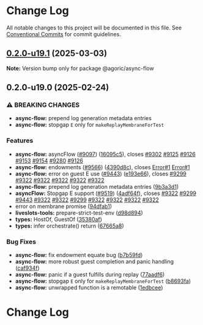 # Change Log

All notable changes to this project will be documented in this file.
See [Conventional Commits](https://conventionalcommits.org) for commit guidelines.

## [0.2.0-u19.1](https://github.com/Agoric/agoric-sdk/compare/@agoric/async-flow@0.2.0-u19.0...@agoric/async-flow@0.2.0-u19.1) (2025-03-03)

**Note:** Version bump only for package @agoric/async-flow





## 0.2.0-u19.0 (2025-02-24)


### ⚠ BREAKING CHANGES

* **async-flow:** prepend log generation metadata entries
* **async-flow:** stopgap `E` only for `makeReplayMembraneForTest`

### Features

* **async-flow:** asyncFlow ([#9097](https://github.com/Agoric/agoric-sdk/issues/9097)) ([16095c5](https://github.com/Agoric/agoric-sdk/commit/16095c5076043133aff0f25721131be2ca1ef5af)), closes [#9302](https://github.com/Agoric/agoric-sdk/issues/9302) [#9125](https://github.com/Agoric/agoric-sdk/issues/9125) [#9126](https://github.com/Agoric/agoric-sdk/issues/9126) [#9153](https://github.com/Agoric/agoric-sdk/issues/9153) [#9154](https://github.com/Agoric/agoric-sdk/issues/9154) [#9280](https://github.com/Agoric/agoric-sdk/issues/9280) [#9126](https://github.com/Agoric/agoric-sdk/issues/9126)
* **async-flow:** endowments ([#9566](https://github.com/Agoric/agoric-sdk/issues/9566)) ([4390d8c](https://github.com/Agoric/agoric-sdk/commit/4390d8c21fd8ac80a9c83f55d38c52e3f98faa1e)), closes [Error#1](https://github.com/Agoric/Error/issues/1) [Error#1](https://github.com/Agoric/Error/issues/1)
* **async-flow:** error on guest E use ([#9443](https://github.com/Agoric/agoric-sdk/issues/9443)) ([e193e66](https://github.com/Agoric/agoric-sdk/commit/e193e66fc578b1c00eda5f5ab6599f1cfbdc542f)), closes [#9299](https://github.com/Agoric/agoric-sdk/issues/9299) [#9322](https://github.com/Agoric/agoric-sdk/issues/9322) [#9322](https://github.com/Agoric/agoric-sdk/issues/9322) [#9322](https://github.com/Agoric/agoric-sdk/issues/9322) [#9322](https://github.com/Agoric/agoric-sdk/issues/9322) [#9322](https://github.com/Agoric/agoric-sdk/issues/9322)
* **async-flow:** prepend log generation metadata entries ([9b3a3d1](https://github.com/Agoric/agoric-sdk/commit/9b3a3d198b37e99ea5f241ecba038af4ffb1108e))
* **asyncFlow:** Stopgap E support ([#9519](https://github.com/Agoric/agoric-sdk/issues/9519)) ([4adf64f](https://github.com/Agoric/agoric-sdk/commit/4adf64fd53a1a3c68ca52728710830201c9a4418)), closes [#9322](https://github.com/Agoric/agoric-sdk/issues/9322) [#9299](https://github.com/Agoric/agoric-sdk/issues/9299) [#9443](https://github.com/Agoric/agoric-sdk/issues/9443) [#9322](https://github.com/Agoric/agoric-sdk/issues/9322) [#9322](https://github.com/Agoric/agoric-sdk/issues/9322) [#9299](https://github.com/Agoric/agoric-sdk/issues/9299) [#9322](https://github.com/Agoric/agoric-sdk/issues/9322) [#9322](https://github.com/Agoric/agoric-sdk/issues/9322) [#9322](https://github.com/Agoric/agoric-sdk/issues/9322) [#9322](https://github.com/Agoric/agoric-sdk/issues/9322)
* error on membrane promise ([94dfab1](https://github.com/Agoric/agoric-sdk/commit/94dfab1cfd960aada452753b1482ed797bc2da13))
* **liveslots-tools:** prepare-strict-test-env ([d98d894](https://github.com/Agoric/agoric-sdk/commit/d98d89449d4bfc1419cd4410edef813db0e4ec55))
* **types:** HostOf, GuestOf ([35380af](https://github.com/Agoric/agoric-sdk/commit/35380af4bbda51be2a9cd047f9c4992791090e94))
* **types:** infer orchestrate() return ([67665a8](https://github.com/Agoric/agoric-sdk/commit/67665a89cb162c350389e52fd812c895d42f37fb))


### Bug Fixes

* **async-flow:** fix endowment equate bug ([b7b59fd](https://github.com/Agoric/agoric-sdk/commit/b7b59fd3704ba96174a764c90e664527635a56a7))
* **async-flow:** more robust guest completion and panic handling ([caf934f](https://github.com/Agoric/agoric-sdk/commit/caf934feb6399d1ef765e84d651d4f5c005ca3e9))
* **async-flow:** panic if a guest fulfills during replay ([77aadf6](https://github.com/Agoric/agoric-sdk/commit/77aadf64238bda2d27f8e39d535a3bff0d119e97))
* **async-flow:** stopgap `E` only for `makeReplayMembraneForTest` ([b8693fa](https://github.com/Agoric/agoric-sdk/commit/b8693fa151f887b7867f9017456cfbbfa79752e2))
* **async-flow:** unwrapped function is a remotable ([1edbcee](https://github.com/Agoric/agoric-sdk/commit/1edbcee21ab3a51f166dc30b4a56b8e7eef08dac))



# Change Log
